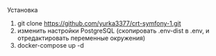 Установка

1. git clone https://github.com/yurka3377/crt-symfony-1.git
2. изменить настройки PostgreSQL (скопировать .env-dist в .env, и отредактировать переменные окружения)
3. docker-compose up -d
